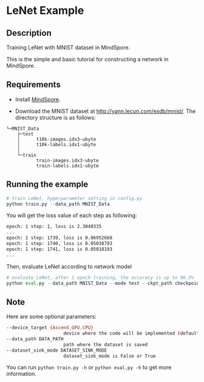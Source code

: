 # LeNet Example

## Description

Training LeNet with MNIST dataset in MindSpore.

This is the simple and basic tutorial for constructing a network in MindSpore.

## Requirements

- Install [MindSpore](https://www.mindspore.cn/install/en).

- Download the MNIST dataset at <http://yann.lecun.com/exdb/mnist/>. The directory structure is as follows:

```
└─MNIST_Data
    ├─test
    │      t10k-images.idx3-ubyte
    │      t10k-labels.idx1-ubyte
    │
    └─train
           train-images.idx3-ubyte
           train-labels.idx1-ubyte
```

## Running the example

```python
# train LeNet, hyperparameter setting in config.py
python train.py --data_path MNIST_Data
```

You will get the loss value of each step as following:

```bash
epoch: 1 step: 1, loss is 2.3040335
...
epoch: 1 step: 1739, loss is 0.06952668
epoch: 1 step: 1740, loss is 0.05038793
epoch: 1 step: 1741, loss is 0.05018193
...
```

Then, evaluate LeNet according to network model
```python
# evaluate LeNet, after 1 epoch training, the accuracy is up to 96.5%
python eval.py --data_path MNIST_Data --mode test --ckpt_path checkpoint_lenet-1_1875.ckpt
```

## Note
Here are some optional parameters:

```bash
--device_target {Ascend,GPU,CPU}
                     device where the code will be implemented (default: Ascend)
--data_path DATA_PATH
                     path where the dataset is saved
--dataset_sink_mode DATASET_SINK_MODE
                     dataset_sink_mode is False or True
```

You can run ```python train.py -h``` or ```python eval.py -h``` to get more information.

